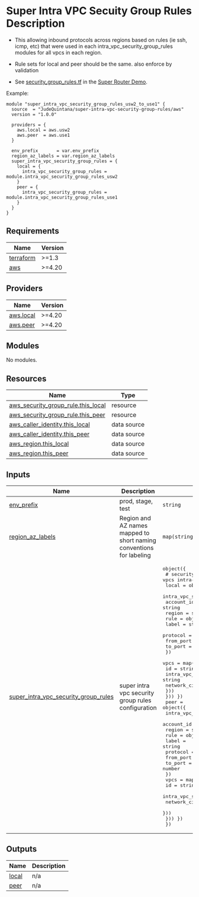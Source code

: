 # Super Intra VPC Secuity Group Rules Description
- This allowing inbound protocols across regions based on rules (ie ssh, icmp, etc) that
  were used in each intra\_vpc\_security\_group\_rules modules for all vpcs in each region.
- Rule sets for local and peer should be the same. also enforce by validation

- See [security\_group\_rules.tf](https://github.com/JudeQuintana/terraform-main/blob/main/super_router_demo/security_group_rules.tf) in the [Super Router Demo](https://github.com/JudeQuintana/terraform-main/tree/main/super_router_demo).

Example:
```
module "super_intra_vpc_security_group_rules_usw2_to_use1" {
  source  = "JudeQuintana/super-intra-vpc-security-group-rules/aws"
  version = "1.0.0"

  providers = {
    aws.local = aws.usw2
    aws.peer  = aws.use1
  }

  env_prefix       = var.env_prefix
  region_az_labels = var.region_az_labels
  super_intra_vpc_security_group_rules = {
    local = {
      intra_vpc_security_group_rules = module.intra_vpc_security_group_rules_usw2
    }
    peer = {
      intra_vpc_security_group_rules = module.intra_vpc_security_group_rules_use1
    }
  }
}
```

## Requirements

| Name | Version |
|------|---------|
| <a name="requirement_terraform"></a> [terraform](#requirement\_terraform) | >=1.3 |
| <a name="requirement_aws"></a> [aws](#requirement\_aws) | >=4.20 |

## Providers

| Name | Version |
|------|---------|
| <a name="provider_aws.local"></a> [aws.local](#provider\_aws.local) | >=4.20 |
| <a name="provider_aws.peer"></a> [aws.peer](#provider\_aws.peer) | >=4.20 |

## Modules

No modules.

## Resources

| Name | Type |
|------|------|
| [aws_security_group_rule.this_local](https://registry.terraform.io/providers/hashicorp/aws/latest/docs/resources/security_group_rule) | resource |
| [aws_security_group_rule.this_peer](https://registry.terraform.io/providers/hashicorp/aws/latest/docs/resources/security_group_rule) | resource |
| [aws_caller_identity.this_local](https://registry.terraform.io/providers/hashicorp/aws/latest/docs/data-sources/caller_identity) | data source |
| [aws_caller_identity.this_peer](https://registry.terraform.io/providers/hashicorp/aws/latest/docs/data-sources/caller_identity) | data source |
| [aws_region.this_local](https://registry.terraform.io/providers/hashicorp/aws/latest/docs/data-sources/region) | data source |
| [aws_region.this_peer](https://registry.terraform.io/providers/hashicorp/aws/latest/docs/data-sources/region) | data source |

## Inputs

| Name | Description | Type | Default | Required |
|------|-------------|------|---------|:--------:|
| <a name="input_env_prefix"></a> [env\_prefix](#input\_env\_prefix) | prod, stage, test | `string` | n/a | yes |
| <a name="input_region_az_labels"></a> [region\_az\_labels](#input\_region\_az\_labels) | Region and AZ names mapped to short naming conventions for labeling | `map(string)` | n/a | yes |
| <a name="input_super_intra_vpc_security_group_rules"></a> [super\_intra\_vpc\_security\_group\_rules](#input\_super\_intra\_vpc\_security\_group\_rules) | super intra vpc security group rules configuration | <pre>object({<br>    # security rule object to allow inbound across vpcs intra-vpc security group<br>    local = object({<br>      intra_vpc_security_group_rules = map(object({<br>        account_id = string<br>        region     = string<br>        rule = object({<br>          label     = string<br>          protocol  = string<br>          from_port = number<br>          to_port   = number<br>        })<br>        vpcs = map(object({<br>          id                          = string<br>          intra_vpc_security_group_id = string<br>          network_cidr                = string<br>        }))<br>    })) })<br>    peer = object({<br>      intra_vpc_security_group_rules = map(object({<br>        account_id = string<br>        region     = string<br>        rule = object({<br>          label     = string<br>          protocol  = string<br>          from_port = number<br>          to_port   = number<br>        })<br>        vpcs = map(object({<br>          id                          = string<br>          intra_vpc_security_group_id = string<br>          network_cidr                = string<br>        }))<br>    })) })<br>  })</pre> | n/a | yes |

## Outputs

| Name | Description |
|------|-------------|
| <a name="output_local"></a> [local](#output\_local) | n/a |
| <a name="output_peer"></a> [peer](#output\_peer) | n/a |
